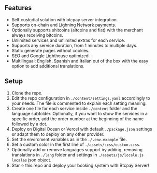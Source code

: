 ## Features
- Self custodial solution with btcpay server integration.  
- Supports on-chain and Lighning Network payments. 
- Optionally supports shitcoins (altcoins and fiat) with the merchant always receiving bitcoins.  
- Unlimited services and unlimited extras for each service.  
- Supports any service duration, from 1 minutes to multiple days.  
- Static generate pages without cookies.   
- SEO and Google Lighthouse optimized.  
- Multilingual: English, Spanish and Italian out of the box with the easy option to add additional translations.   

## Setup
1. Clone the repo.  
2. Edit the repo configuration in `./content/settings.yaml` accordingly to your needs. The file is commented to explain each setting meaning.  
3. Create one file for each service inside `./content` folder and the language subfolder. Optionally, if you want to show the services in a specific order, add the order number at the beginning of the name followed by a dot.  
4. Deploy on Digital Ocean or Vercel with default `./package.json` settings or adapt them to deploy on any other provider.  
5. Set the enviroment variables as in the `./.env.example` file.  
6. Set a custom color in the first line of `./assets/scss/custom.scss`.  
7. Optionally add or remove languages support by adding, removing translations in `./lang` folder and settings in `./assets/js/locale.js` `locales` json object. 
8. Star ⭐ this repo and deploy your booking system with Btcpay Server!   
